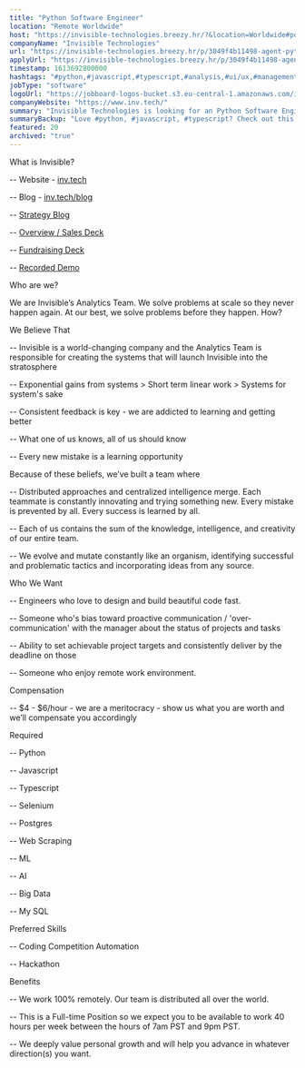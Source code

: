 ```yaml
---
title: "Python Software Engineer"
location: "Remote Worldwide"
host: "https://invisible-technologies.breezy.hr/?&location=Worldwide#positions"
companyName: "Invisible Technologies"
url: "https://invisible-technologies.breezy.hr/p/3049f4b11498-agent-python-software-engineer"
applyUrl: "https://invisible-technologies.breezy.hr/p/3049f4b11498-agent-python-software-engineer/apply"
timestamp: 1613692800000
hashtags: "#python,#javascript,#typescript,#analysis,#ui/ux,#management,#sales,#postgresql"
jobType: "software"
logoUrl: "https://jobboard-logos-bucket.s3.eu-central-1.amazonaws.com/invisible-technologies"
companyWebsite: "https://www.inv.tech/"
summary: "Invisible Technologies is looking for an Python Software Engineer that has experience in: #python, #javascript, #typescript."
summaryBackup: "Love #python, #javascript, #typescript? Check out this job post!"
featured: 20
archived: "true"
---
```


What is Invisible?

\-- Website - [inv.tech](http://www.inv.tech/)

\-- Blog - [inv.tech/blog](http://www.inv.tech/blog)

\-- [Strategy Blog](https://medium.com/invisible-strategy)

\-- [Overview / Sales Deck](https://invtech.docsend.com/view/6kp3ixp)

\-- [Fundraising Deck](https://invtech.docsend.com/view/bqd3k7p)

\-- [Recorded Demo](https://youtu.be/f9P2LbTYrRw)

Who are we?

We are Invisible’s Analytics Team. We solve problems at scale so they never happen again. At our best, we solve problems before they happen. How?

We Believe That

\-- Invisible is a world-changing company and the Analytics Team is responsible for creating the systems that will launch Invisible into the stratosphere

\-- Exponential gains from systems > Short term linear work > Systems for system's sake

\-- Consistent feedback is key - we are addicted to learning and getting better

\-- What one of us knows, all of us should know

\-- Every new mistake is a learning opportunity

Because of these beliefs, we’ve built a team where

\-- Distributed approaches and centralized intelligence merge. Each teammate is constantly innovating and trying something new. Every mistake is prevented by all. Every success is learned by all.

\-- Each of us contains the sum of the knowledge, intelligence, and creativity of our entire team.

\-- We evolve and mutate constantly like an organism, identifying successful and problematic tactics and incorporating ideas from any source.

Who We Want

\-- Engineers who love to design and build beautiful code fast.

\-- Someone who's bias toward proactive communication / 'over-communication' with the manager about the status of projects and tasks

\-- Ability to set achievable project targets and consistently deliver by the deadline on those

\-- Someone who enjoy remote work environment.

Compensation

\-- $4 - $6/hour - we are a meritocracy - show us what you are worth and we’ll compensate you accordingly

Required

\-- Python

\-- Javascript

\-- Typescript

\-- Selenium

\-- Postgres

\-- Web Scraping

\-- ML

\-- AI

\-- Big Data

\-- My SQL

Preferred Skills

\-- Coding Competition Automation

\-- Hackathon

Benefits

\-- We work 100% remotely. Our team is distributed all over the world.

\-- This is a Full-time Position so we expect you to be available to work 40 hours per week between the hours of 7am PST and 9pm PST.

\-- We deeply value personal growth and will help you advance in whatever direction(s) you want.
